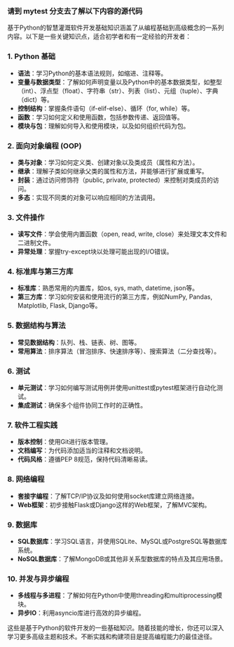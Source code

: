 ### 请到 mytest 分支去了解以下内容的源代码

基于Python的智慧灌溉软件开发基础知识涵盖了从编程基础到高级概念的一系列内容。以下是一些关键知识点，适合初学者和有一定经验的开发者：

### 1. Python 基础
- **语法**：学习Python的基本语法规则，如缩进、注释等。
- **变量与数据类型**：了解如何声明变量以及Python中的基本数据类型，如整型（int）、浮点型（float）、字符串（str）、列表（list）、元组（tuple）、字典（dict）等。
- **控制结构**：掌握条件语句（if-elif-else）、循环（for, while）等。
- **函数**：学习如何定义和使用函数，包括参数传递、返回值等。
- **模块与包**：理解如何导入和使用模块，以及如何组织代码为包。

### 2. 面向对象编程 (OOP)
- **类与对象**：学习如何定义类、创建对象以及类成员（属性和方法）。
- **继承**：理解子类如何继承父类的属性和方法，并能够进行扩展或重写。
- **封装**：通过访问修饰符（public, private, protected）来控制对类成员的访问。
- **多态**：实现不同类的对象可以响应相同的方法调用。

### 3. 文件操作
- **读写文件**：学会使用内置函数（open, read, write, close）来处理文本文件和二进制文件。
- **异常处理**：掌握try-except块以处理可能出现的I/O错误。

### 4. 标准库与第三方库
- **标准库**：熟悉常用的内置库，如os, sys, math, datetime, json等。
- **第三方库**：学习如何安装和使用流行的第三方库，例如NumPy, Pandas, Matplotlib, Flask, Django等。

### 5. 数据结构与算法
- **常见数据结构**：队列、栈、链表、树、图等。
- **常用算法**：排序算法（冒泡排序、快速排序等）、搜索算法（二分查找等）。

### 6. 测试
- **单元测试**：学习如何编写测试用例并使用unittest或pytest框架进行自动化测试。
- **集成测试**：确保多个组件协同工作时的正确性。

### 7. 软件工程实践
- **版本控制**：使用Git进行版本管理。
- **文档编写**：为代码添加适当的注释和文档说明。
- **代码风格**：遵循PEP 8规范，保持代码清晰易读。

### 8. 网络编程
- **套接字编程**：了解TCP/IP协议及如何使用socket库建立网络连接。
- **Web框架**：初步接触Flask或Django这样的Web框架，了解MVC架构。

### 9. 数据库
- **SQL数据库**：学习SQL语言，并使用SQLite、MySQL或PostgreSQL等数据库系统。
- **NoSQL数据库**：了解MongoDB或其他非关系型数据库的特点及其应用场景。

### 10. 并发与异步编程
- **多线程与多进程**：了解如何在Python中使用threading和multiprocessing模块。
- **异步IO**：利用asyncio库进行高效的异步编程。

这些是基于Python的软件开发的一些基础知识。随着技能的增长，你还可以深入学习更多高级主题和技术。不断实践和构建项目是提高编程能力的最佳途径。
